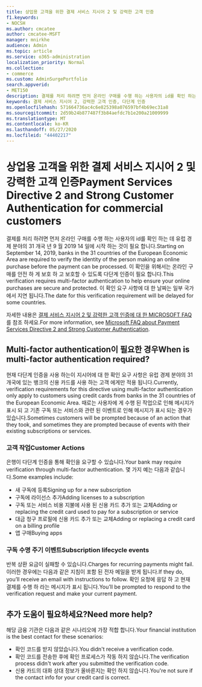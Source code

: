 ```yaml
---
title: 상업용 고객을 위한 결제 서비스 지시어 2 및 강력한 고객 인증
f1.keywords:
- NOCSH
ms.author: cmcatee
author: cmcatee-MSFT
manager: mnirkhe
audience: Admin
ms.topic: article
ms.service: o365-administration
localization_priority: Normal
ms.collection:
- commerce
ms.custom: AdminSurgePortfolio
search.appverid:
- MET150
description: 결제를 처리 하려면 먼저 온라인 구매를 수행 하는 사용자의 id를 확인 하는 데 유럽 경제 분야의 31 개국 년 9 월 2019 14 일에 시작 하는 것이 필요 합니다.
keywords: 결제 서비스 지시어 2, 강력한 고객 인증, 다단계 인증
ms.openlocfilehash: 571664736ac4c6e825398a076597bf4b69ec31a8
ms.sourcegitcommit: 2d59b24b877487f3b84aefdc7b1e200a21009999
ms.translationtype: MT
ms.contentlocale: ko-KR
ms.lasthandoff: 05/27/2020
ms.locfileid: "44402217"
---
```

# <a name="payment-services-directive-2-and-strong-customer-authentication-for-commercial-customers"></a><span data-ttu-id="907ca-104">상업용 고객을 위한 결제 서비스 지시어 2 및 강력한 고객 인증</span><span class="sxs-lookup"><span data-stu-id="907ca-104">Payment Services Directive 2 and Strong Customer Authentication for commercial customers</span></span>

<span data-ttu-id="907ca-105">결제를 처리 하려면 먼저 온라인 구매를 수행 하는 사용자의 id를 확인 하는 데 유럽 경제 분야의 31 개국 년 9 월 2019 14 일에 시작 하는 것이 필요 합니다.</span><span class="sxs-lookup"><span data-stu-id="907ca-105">Starting on September 14, 2019, banks in the 31 countries of the European Economic Area are required to verify the identity of the person making an online purchase before the payment can be processed.</span></span> <span data-ttu-id="907ca-106">이 확인을 위해서는 온라인 구매를 안전 하 게 보호 하 고 보호할 수 있도록 다단계 인증이 필요 합니다.</span><span class="sxs-lookup"><span data-stu-id="907ca-106">This verification requires multi-factor authentication to help ensure your online purchases are secure and protected.</span></span> <span data-ttu-id="907ca-107">이 확인 요구 사항에 대 한 날짜는 일부 국가에서 지연 됩니다.</span><span class="sxs-lookup"><span data-stu-id="907ca-107">The date for this verification requirement will be delayed for some countries.</span></span> 

<span data-ttu-id="907ca-108">자세한 내용은 [결제 서비스 지시어 2 및 강력한 고객 인증에 대 한 MICROSOFT FAQ](https://support.microsoft.com/help/4517854/microsoft-account-open-banking-customer-authentication)를 참조 하세요.</span><span class="sxs-lookup"><span data-stu-id="907ca-108">For more information, see [Microsoft FAQ about Payment Services Directive 2 and Strong Customer Authentication](https://support.microsoft.com/help/4517854/microsoft-account-open-banking-customer-authentication).</span></span>

## <a name="when-is-multi-factor-authentication-required"></a><span data-ttu-id="907ca-109">Multi-factor authentication이 필요한 경우</span><span class="sxs-lookup"><span data-stu-id="907ca-109">When is multi-factor authentication required?</span></span>

<span data-ttu-id="907ca-110">현재 다단계 인증을 사용 하는이 지시어에 대 한 확인 요구 사항은 유럽 경제 분야의 31 개국에 있는 뱅크의 신용 카드를 사용 하는 고객 에게만 적용 됩니다.</span><span class="sxs-lookup"><span data-stu-id="907ca-110">Currently, verification requirements for this directive using multi-factor authentication only apply to customers using credit cards from banks in the 31 countries of the European Economic Area.</span></span> <span data-ttu-id="907ca-111">때로는 사용자에 게 수행 된 작업으로 인해 메시지가 표시 되 고 기존 구독 또는 서비스와 관련 된 이벤트로 인해 메시지가 표시 되는 경우가 있습니다.</span><span class="sxs-lookup"><span data-stu-id="907ca-111">Sometimes customers will be prompted because of an action that they took, and sometimes they are prompted because of events with their existing subscriptions or services.</span></span>

### <a name="customer-actions"></a><span data-ttu-id="907ca-112">고객 작업</span><span class="sxs-lookup"><span data-stu-id="907ca-112">Customer Actions</span></span>

<span data-ttu-id="907ca-113">은행이 다단계 인증을 통해 확인을 요구할 수 있습니다.</span><span class="sxs-lookup"><span data-stu-id="907ca-113">Your bank may require verification through multi-factor authentication.</span></span> <span data-ttu-id="907ca-114">몇 가지 예는 다음과 같습니다.</span><span class="sxs-lookup"><span data-stu-id="907ca-114">Some examples include:</span></span>
- <span data-ttu-id="907ca-115">새 구독에 등록</span><span class="sxs-lookup"><span data-stu-id="907ca-115">Signing up for a new subscription</span></span>
- <span data-ttu-id="907ca-116">구독에 라이선스 추가</span><span class="sxs-lookup"><span data-stu-id="907ca-116">Adding licenses to a subscription</span></span>
- <span data-ttu-id="907ca-117">구독 또는 서비스 비용 지불에 사용 된 신용 카드 추가 또는 교체</span><span class="sxs-lookup"><span data-stu-id="907ca-117">Adding or replacing the credit card used to pay for a subscription or service</span></span>
- <span data-ttu-id="907ca-118">대금 청구 프로필에 신용 카드 추가 또는 교체</span><span class="sxs-lookup"><span data-stu-id="907ca-118">Adding or replacing a credit card on a billing profile</span></span>
- <span data-ttu-id="907ca-119">앱 구매</span><span class="sxs-lookup"><span data-stu-id="907ca-119">Buying apps</span></span>

### <a name="subscription-lifecycle-events"></a><span data-ttu-id="907ca-120">구독 수명 주기 이벤트</span><span class="sxs-lookup"><span data-stu-id="907ca-120">Subscription lifecycle events</span></span>

<span data-ttu-id="907ca-121">반복 상환 요금이 실패할 수 있습니다.</span><span class="sxs-lookup"><span data-stu-id="907ca-121">Charges for recurring payments might fail.</span></span> <span data-ttu-id="907ca-122">이러한 경우에는 다음과 같은 지침이 포함 된 전자 메일을 받게 됩니다.</span><span class="sxs-lookup"><span data-stu-id="907ca-122">If they do, you’ll receive an email with instructions to follow.</span></span> <span data-ttu-id="907ca-123">확인 요청에 응답 하 고 현재 결제를 수행 하 라는 메시지가 표시 됩니다.</span><span class="sxs-lookup"><span data-stu-id="907ca-123">You’ll be prompted to respond to the verification request and make your current payment.</span></span>

## <a name="need-more-help"></a><span data-ttu-id="907ca-124">추가 도움이 필요하세요?</span><span class="sxs-lookup"><span data-stu-id="907ca-124">Need more help?</span></span>

<span data-ttu-id="907ca-125">해당 금융 기관은 다음과 같은 시나리오에 가장 적합 합니다.</span><span class="sxs-lookup"><span data-stu-id="907ca-125">Your financial institution is the best contact for these scenarios:</span></span>
- <span data-ttu-id="907ca-126">확인 코드를 받지 않았습니다.</span><span class="sxs-lookup"><span data-stu-id="907ca-126">You didn't receive a verification code.</span></span>  
- <span data-ttu-id="907ca-127">확인 코드를 전송한 후에 확인 프로세스가 작동 하지 않습니다.</span><span class="sxs-lookup"><span data-stu-id="907ca-127">The verification process didn't work after you submitted the verification code.</span></span>
- <span data-ttu-id="907ca-128">신용 카드의 대화 상대 정보가 올바른지는 확인 하지 않습니다.</span><span class="sxs-lookup"><span data-stu-id="907ca-128">You're not sure if the contact info for your credit card is correct.</span></span>
